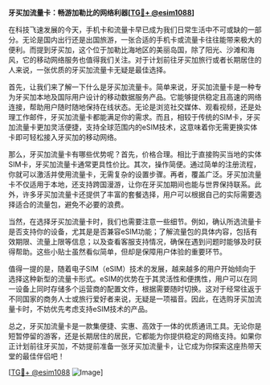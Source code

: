 **牙买加流量卡：畅游加勒比的网络利器[[TG💪+ @esim1088](https://t.me/s/esim1088)]**

在科技飞速发展的今天，手机卡和流量卡早已成为我们日常生活中不可或缺的一部分。无论是国内出行还是出国旅游，一张合适的手机卡或流量卡往往能带来极大的便利。而提到牙买加，这个位于加勒比海地区的美丽岛国，除了阳光、沙滩和海风，它的移动网络服务也值得我们关注。对于计划前往牙买加旅行或者长期居住的人来说，一张优质的牙买加流量卡无疑是最佳选择。

首先，让我们来了解一下什么是牙买加流量卡。简单来说，牙买加流量卡是一种专为牙买加本地及国际用户设计的移动数据服务产品。它能够提供稳定且高速的网络连接，帮助用户随时随地保持在线状态。无论是浏览社交媒体、观看视频，还是处理工作邮件，牙买加流量卡都能满足你的需求。而且，相较于传统的SIM卡，牙买加流量卡更加灵活便捷，支持全球范围内的eSIM技术，这意味着你无需更换实体卡即可轻松接入牙买加的移动网络。

那么，牙买加流量卡有哪些优势呢？首先，价格合理。相比于直接购买当地的实体SIM卡，牙买加流量卡通常更具性价比。其次，操作简便。通过简单的注册流程，你就可以激活并使用流量卡，无需复杂的设置步骤。再者，覆盖广泛。牙买加流量卡不仅适用于本地，还支持跨国漫游，让你在牙买加期间也能与世界保持联系。此外，许多牙买加流量卡还提供了丰富的套餐选择，用户可以根据自己的实际需要选择适合的流量包，避免不必要的浪费。

当然，在选择牙买加流量卡时，我们也需要注意一些细节。例如，确认所选流量卡是否支持你的设备，尤其是是否兼容eSIM功能；了解流量包的具体内容，包括有效期限、流量上限等信息；以及查看客服支持情况，确保在遇到问题时能够及时获得帮助。这些小贴士虽然看似简单，但却是保障用户体验的重要环节。

值得一提的是，随着电子SIM（eSIM）技术的发展，越来越多的用户开始倾向于选择这种新型的流量卡形式。eSIM的优势在于其灵活性和便携性，用户可以在同一设备上同时存储多个运营商的配置文件，根据需要随时切换。这对于经常往返于不同国家的商务人士或旅行爱好者来说，无疑是一项福音。因此，在选购牙买加流量卡时，不妨优先考虑支持eSIM技术的产品。

总之，牙买加流量卡是一款集便捷、实惠、高效于一体的优质通讯工具。无论你是短暂停留的游客，还是长期居住的居民，它都能为你提供稳定的网络支持。如果你正计划前往牙买加，不妨提前准备一张牙买加流量卡，让它成为你探索这座热带天堂的最佳伴侣吧！

[[TG💪+ @esim1088](https://t.me/s/esim1088) ![Image](https://i.postimg.cc/4NQfJmqS/Snipaste-2025-05-13-00-14-12.png)]